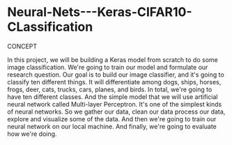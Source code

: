 # Neural-Nets---Keras-CIFAR10-CLassification

CONCEPT

In this project, we will be building a Keras model from scratch to do some image classification. We're going to train our model and formulate our research question. Our goal is to build our image classifier, and it's going to classify ten different things. It will differentiate among dogs, ships, horses, frogs, deer, cats, trucks, cars, planes, and birds. In total, we're going to have ten different classes. And the simple model that we will use artificial neural network called Multi-layer Perceptron. It's one of the simplest kinds of neural networks. So we gather our data, clean our data process our data, explore and visualize some of the data. And then we're going to train our neural network on our local machine. And finally, we're going to evaluate how we're doing.
